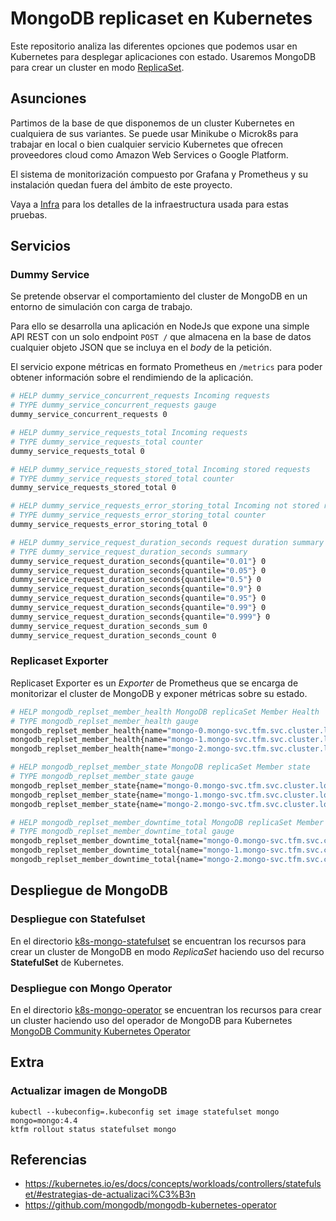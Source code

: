 # MongoDB replicaset en Kubernetes

Este repositorio analiza las diferentes opciones que podemos usar en Kubernetes para desplegar aplicaciones con estado. Usaremos MongoDB para crear un cluster en modo [ReplicaSet](https://docs.mongodb.com/manual/replication/).

## Asunciones

Partimos de la base de que disponemos de un cluster Kubernetes en cualquiera de sus variantes. Se puede usar Minikube o Microk8s para trabajar en local o bien cualquier servicio Kubernetes que ofrecen proveedores cloud como Amazon Web Services o Google Platform.

El sistema de monitorización compuesto por Grafana y Prometheus y su instalación quedan fuera del ámbito de este proyecto.

Vaya a [Infra](infra/README.md) para los detalles de la infraestructura usada para estas pruebas.

## Servicios

### Dummy Service

Se pretende observar el comportamiento del cluster de MongoDB en un entorno de simulación con carga de trabajo.

Para ello se desarrolla una aplicación en NodeJs que expone una simple API REST con un solo endpoint `POST /` que almacena en la base de datos cualquier objeto JSON que se incluya en el *body* de la petición.

El servicio expone métricas en formato Prometheus en `/metrics` para poder obtener información sobre el rendimiendo de la aplicación.

```bash
# HELP dummy_service_concurrent_requests Incoming requests
# TYPE dummy_service_concurrent_requests gauge
dummy_service_concurrent_requests 0

# HELP dummy_service_requests_total Incoming requests
# TYPE dummy_service_requests_total counter
dummy_service_requests_total 0

# HELP dummy_service_requests_stored_total Incoming stored requests
# TYPE dummy_service_requests_stored_total counter
dummy_service_requests_stored_total 0

# HELP dummy_service_requests_error_storing_total Incoming not stored requests
# TYPE dummy_service_requests_error_storing_total counter
dummy_service_requests_error_storing_total 0

# HELP dummy_service_request_duration_seconds request duration summary
# TYPE dummy_service_request_duration_seconds summary
dummy_service_request_duration_seconds{quantile="0.01"} 0
dummy_service_request_duration_seconds{quantile="0.05"} 0
dummy_service_request_duration_seconds{quantile="0.5"} 0
dummy_service_request_duration_seconds{quantile="0.9"} 0
dummy_service_request_duration_seconds{quantile="0.95"} 0
dummy_service_request_duration_seconds{quantile="0.99"} 0
dummy_service_request_duration_seconds{quantile="0.999"} 0
dummy_service_request_duration_seconds_sum 0
dummy_service_request_duration_seconds_count 0
```

### Replicaset Exporter

Replicaset Exporter es un *Exporter* de Prometheus que se encarga de monitorizar el cluster de MongoDB y exponer métricas sobre su estado.

```bash
# HELP mongodb_replset_member_health MongoDB replicaSet Member Health
# TYPE mongodb_replset_member_health gauge
mongodb_replset_member_health{name="mongo-0.mongo-svc.tfm.svc.cluster.local:27017"} 1
mongodb_replset_member_health{name="mongo-1.mongo-svc.tfm.svc.cluster.local:27017"} 1
mongodb_replset_member_health{name="mongo-2.mongo-svc.tfm.svc.cluster.local:27017"} 1

# HELP mongodb_replset_member_state MongoDB replicaSet Member state
# TYPE mongodb_replset_member_state gauge
mongodb_replset_member_state{name="mongo-0.mongo-svc.tfm.svc.cluster.local:27017"} 2
mongodb_replset_member_state{name="mongo-1.mongo-svc.tfm.svc.cluster.local:27017"} 2
mongodb_replset_member_state{name="mongo-2.mongo-svc.tfm.svc.cluster.local:27017"} 1

# HELP mongodb_replset_member_downtime_total MongoDB replicaSet Member total down time
# TYPE mongodb_replset_member_downtime_total gauge
mongodb_replset_member_downtime_total{name="mongo-0.mongo-svc.tfm.svc.cluster.local:27017"} 0
mongodb_replset_member_downtime_total{name="mongo-1.mongo-svc.tfm.svc.cluster.local:27017"} 0
mongodb_replset_member_downtime_total{name="mongo-2.mongo-svc.tfm.svc.cluster.local:27017"} 0
```

## Despliegue de MongoDB

### Despliegue con Statefulset

En el directorio [k8s-mongo-statefulset](k8s-mongo-statefulset) se encuentran los recursos para crear un cluster de MongoDB en modo *ReplicaSet* haciendo uso del recurso **StatefulSet** de Kubernetes.

### Despliegue con Mongo Operator

En el directorio [k8s-mongo-operator](k8s-mongo-operator) se encuentran los recursos para crear un cluster haciendo uso del operador de MongoDB para Kubernetes [MongoDB Community Kubernetes Operator](https://github.com/mongodb/mongodb-kubernetes-operator)

## Extra

### Actualizar imagen de MongoDB

```
kubectl --kubeconfig=.kubeconfig set image statefulset mongo mongo=mongo:4.4
ktfm rollout status statefulset mongo
```

## Referencias

* https://kubernetes.io/es/docs/concepts/workloads/controllers/statefulset/#estrategias-de-actualizaci%C3%B3n
* https://github.com/mongodb/mongodb-kubernetes-operator